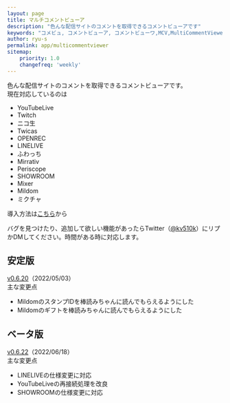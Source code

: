```yaml
---
layout: page
title: マルチコメントビューア
description: "色んな配信サイトのコメントを取得できるコメントビューアです"
keywords: "コメビュ, コメントビューア, コメントビューワ,MCV,MultiCommentViewer"
author: ryu-s
permalink: app/multicommentviewer
sitemap:
    priority: 1.0
    changefreq: 'weekly'	
---
```


色んな配信サイトのコメントを取得できるコメントビューアです。  
現在対応しているのは
- YouTubeLive
- Twitch
- ニコ生
- Twicas
- OPENREC
- LINELIVE
- ふわっち
- Mirrativ
- Periscope
- SHOWROOM
- Mixer
- Mildom
- ミクチャ

導入方法は[こちら](https://github.com/CommentViewerCollection/MultiCommentViewer/wiki/%E5%B0%8E%E5%85%A5%E6%89%8B%E9%A0%86)から  
  
バグを見つけたり、追加して欲しい機能があったらTwitter（[@kv510k](https://twitter.com/kv510k)）にリプかDMしてください。時間がある時に対応します。  

## 安定版
[v0.6.20](https://int-main.net/app/MultiCommentViewer_v0.6.20_stable.zip)（2022/05/03）  
主な変更点
- MildomのスタンプIDを棒読みちゃんに読んでもらえるようにした
- Mildomのギフトを棒読みちゃんに読んでもらえるようにした

## ベータ版
[v0.6.22](https://int-main.net/app/MultiCommentViewer_v0.6.22_beta.zip)（2022/06/18）  
主な変更点
- LINELIVEの仕様変更に対応
- YouTubeLiveの再接続処理を改良
- SHOWROOMの仕様変更に対応

